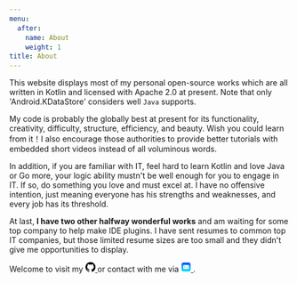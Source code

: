 ```yaml
---
menu:
  after:
    name: About
    weight: 1
title: About
---
```


This website displays most of my personal open-source works which are all written in Kotlin and
licensed with Apache 2.0 at present. Note that only 'Android.KDataStore' considers well `Java` supports.

My code is probably the globally best at present for its functionality, creativity, difficulty, structure,
efficiency, and beauty. Wish you could learn from it！I also encourage those authorities to provide better
tutorials with embedded short videos instead of all voluminous words.

In addition, if you are familiar with IT, feel hard to learn Kotlin and love Java or Go more, your logic
ability mustn't be well enough for you to engage in IT. If so, do something you love and must excel
at. I have no offensive intention, just meaning everyone has his strengths and weaknesses, and every
job has its threshold.

At last, **I have two other halfway wonderful works** and am waiting for some top company to help make IDE plugins.
I have sent resumes to common top IT companies, but those limited resume sizes are too small and they
didn't give me opportunities to display.

Welcome to visit my
<a href="https://www.github.com/ShawxingKwok/" target="_blank">
<img src="github.png" alt="ShawxingKwok@126.com" width="18px">
</a> or contact with me via
<a href="mailto:ShawxingKwok@126.com" target="_blank">
<img src="mail.png" alt="" width="18px">
</a>.
